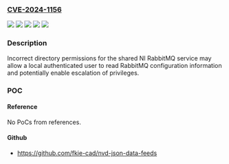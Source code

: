 ### [CVE-2024-1156](https://cve.mitre.org/cgi-bin/cvename.cgi?name=CVE-2024-1156)
![](https://img.shields.io/static/v1?label=Product&message=FlexLogger&color=blue)
![](https://img.shields.io/static/v1?label=Product&message=SystemLink%20Server&color=blue)
![](https://img.shields.io/static/v1?label=Version&message=0%3C%3D%202022%20Q3%20&color=brighgreen)
![](https://img.shields.io/static/v1?label=Version&message=0%3C%3D%202023%20Q3%20&color=brighgreen)
![](https://img.shields.io/static/v1?label=Vulnerability&message=CWE-276%20Incorrect%20Default%20Permissions&color=brighgreen)

### Description

Incorrect directory permissions for the shared NI RabbitMQ service may allow a local authenticated user to read RabbitMQ configuration information and potentially enable escalation of privileges.

### POC

#### Reference
No PoCs from references.

#### Github
- https://github.com/fkie-cad/nvd-json-data-feeds

